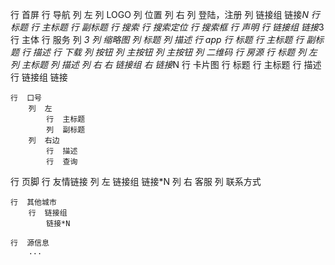 行  首屏
    行  导航
        列 左
            列  LOGO
            列  位置
        列 右
            列  登陆，注册
            列  链接组
                链接*N
    行  标题
        行  主标题
        行  副标题
    行  搜索
        行  搜索定位
        行  搜索框
    行  声明
        行  链接组
            链接*3
行  主体
    行  服务
        列  *3
            列  缩略图
            列  标题
            列  描述
    行  app
        行 标题
            行  主标题
            行  副标题
            行  描述
        行  下载
            列  按钮
                列  主按钮
                列  主按钮
        列  二维码
    行  房源
        行  标题
            列 左
                列  主标题
                列  描述
            列 右
                右 链接组
                    右 链接*N
        行  卡片图
        行 标题
            行  主标题
            行  描述
        行  链接组
            链接
        
    行  口号
        列  左
            行  主标题
            列  副标题
        列  右边
            行  描述
            行  查询

行  页脚
    行  友情链接
        列  左  链接组
            链接*N
        列  右  客服
            列  联系方式


    行  其他城市
        行  链接组
            链接*N
        
    行  源信息
        ...

